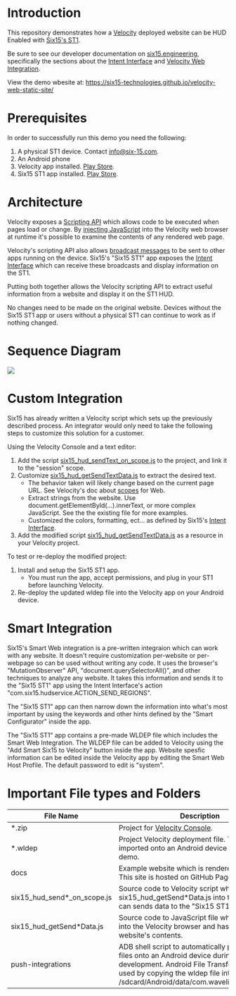 Introduction
===
This repository demonstrates how a [Velocity](https://www.ivanti.com/products/velocity) deployed website can be HUD Enabled with [Six15's ST1](https://www.six-15.com/enterprise-hud).

Be sure to see our developer documentation on [six15.engineering](https://six15.engineering), specifically the sections about the
[Intent Interface](https://six15.engineering/intent_interface/) and [Velocity Web Integration](https://six15.engineering/intent_interface/#velocity-web).

View the demo wbesite at: https://six15-technologies.github.io/velocity-web-static-site/

Prerequisites
===
In order to successfully run this demo you need the following:

1. A physical ST1 device. Contact info@six-15.com.
1. An Android phone
1. Velocity app installed. [Play Store](https://play.google.com/store/apps/details?id=com.wavelink.velocity).
1. Six15 ST1 app installed. [Play Store](https://play.google.com/store/apps/details?id=com.six15.st1_connect).

Architecture
===
Velocity exposes a [Scripting API](https://help.ivanti.com/wl/help/en_US/Vscript/1.2/Using/ScriptingAPI.htm) which allows code to be executed when pages load or change.
By [injecting JavaScript](https://help.ivanti.com/wl/help/en_US/Vscript/1.2/view_insertjavascript.htm) into the Velocity web browser at runtime it's possible to examine the contents of any rendered web page.

Velocity's scripting API also allows [broadcast messages](https://help.ivanti.com/wl/help/en_US/Vscript/1.2/action_sendBroadcast.htm) to be sent to other apps running on the device.
Six15's "Six15 ST1" app exposes the [Intent Interface](https://six15.engineering/intent_interface/) which can receive these broadcasts and display information on the ST1.

Putting both together allows the Velocity scripting API to extract useful information from a website and display it on the ST1 HUD.


No changes need to be made on the original website.
Devices without the Six15 ST1 app or users without a physical ST1 can continue to work as if nothing changed.

Sequence Diagram
===
![](https://mermaid.ink/img/pako:eNqNVMFu2zAM_RVC16WHHHbxocCABFiHrSiQdrv4wshMys6WXElWExT991FW4sR1AswXW9Qj-fQerXelbUWqUJ5eOzKaFoxbh01pQJ4WXWDNLZoAEQE9_Kbaag57-Na2FzDejUAr7bgNU9zbSwbemRfSgSr4gRGvgmmdsH9o_YBbmu4z51KBZJFeboP6As6HeQKueDf_CqvHeWkyBnXgiIES4FMkYg7cW1nYSE4iBfzEzuhnWO6waWuCB2fTKY7lIt7c3n4RJQqgRAZK0dZ7tqZU4LVtD9QEkYDMhTQWmldOwCwoYVaArgkdVOzbGvd5s7b24MKps8hVyAZWSbh2UGwA9MysgWXqs0p8gKI0PoNlZsmkAri3CLYUHmknIp6ZNGWQnpQm6T0NR0IjpLyNsw2M2fRgWids38mRJo4Ea9R_-6Qx9ORBhj95yqWDFXaGXDLs-9MiUSQyF0nF3Cd0zkzkhgoDjrOyEOLQ2omeGn34n6zBsYNVwM3k3GY4TG_tIiPZbOFuDCZTnRanLNFt1ssgKrjsX4d1vQeDkbeihAd8O07JSeibNL66tiLdZDgqGsY-VT6O80Agi5Eq0I7Dtak-q8I8CQ1_2FksopqphlyDXMk99J4ApQrP1FCpCvmsaINdHUpVmg-BYhfsam-0KoLraKa6Viw4Xlvj4LLiYJ0qNlh7CVK__JXvu_7a-_gHqlqfGg)
<!-- Replace https://mermaid.ink/img/ with https://mermaid.live/edit/# to edit the diagram online -->


Custom Integration
===
Six15 has already written a Velocity script which sets up the previously described process.
An integrator would only need to take the following steps to customize this solution for a customer.

Using the Velocity Console and a text editor:

1. Add the script [six15_hud_sendText_on_scope.js](custom_integraion/src/six15_hud_sendText_on_scope.js) to the project, and link it to the "session" scope.
1. Customize [six15_hud_getSendTextData.js](custom_integraion/src/six15_hud_getSendTextData.js) to extract the desired text.
    - The behavior taken will likely change based on the current page URL. See Velocity's doc about [scopes](https://help.ivanti.com/wl/help/en_US/Velocity/1.2.109/admin/settingScopes.htm) for Web.
    - Extract strings from the website. Use document.getElementById(...).innerText, or more complex JavaScript. See the the existing file for more examples.
    - Customized the colors, formatting, ect... as defined by Six15's [Intent Interface](https://six15.engineering/intent_interface/). 
1. Add the modified script [six15_hud_getSendTextData.js](custom_integraion/src/six15_hud_getSendTextData.js) as a resource in your Velocity project.

To test or re-deploy the modified project:

1. Install and setup the Six15 ST1 app.
    - You must run the app, accept permissions, and plug in your ST1 before launching Velocity.
1. Re-deploy the updated wldep file into the Velocity app on your Android device.


Smart Integration
===
Six15's Smart Web integration is a pre-written integraion which can work with any website. It doesn't require customization per-website or per-webpage so can be used without writing any code. It uses the browser's "MutationObserver" API, "document.querySelectorAll()", and other techniques to analyze any website. It takes this information and sends it to the "Six15 ST1" app using the Intent Interface's action "com.six15.hudservice.ACTION_SEND_REGIONS".

The "Six15 ST1" app can then narrow down the information into what's most important by using the keywords and other hints defined by the "Smart Configurator" inside the app.

The "Six15 ST1" app contains a pre-made WLDEP file which includes the Smart Web Integration. The WLDEP file can be added to Velocity using the "Add Smart Six15 to Velocity" button inside the app. Website spesfic information can be edited inside the Velocity app by editing the Smart Web Host Profile. The default password to edit is "system".


Important File types and Folders
===
| File Name                   | Description                                                                                                                                                                                                          |
|-----------------------------|----------------------------------------------------------------------------------------------------------------------------------------------------------------------------------------------------------------------|
| *.zip                       | Project for [Velocity Console](https://www.wavelink.com/download-velocity_enterprise-app-modernization-software/).                                                                                                   |
| *.wldep                     | Project Velocity deployment file. This file can be imported onto an Android device to run the demo.                                                                                                                  |
| docs                        | Example website which is rendered by Velocity. This site is hosted on GitHub Pages [here](https://six15-technologies.github.io/velocity-web-static-site/).                                                           |
| six15_hud_send*_on_scope.js | Source code to Velocity script which injects six15_hud_getSend*Data.js into the website and can sends data to the "Six15 ST1" app.                                                                                   |
| six15_hud_getSend*Data.js   | Source code to JavaScript file which is injected into the Velocity browser and has access to the website's contents.                                                                                                 |
| push-integrations           | ADB shell script to automatically push wldep files onto an Android device during development. Android File Transfer can also be used by copying the wldep file into /sdcard/Android/data/com.wavelink.velocity/files |

